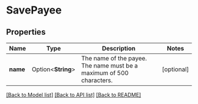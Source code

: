 # SavePayee

## Properties

Name | Type | Description | Notes
------------ | ------------- | ------------- | -------------
**name** | Option<**String**> | The name of the payee. The name must be a maximum of 500 characters. | [optional]

[[Back to Model list]](../README.md#documentation-for-models) [[Back to API list]](../README.md#documentation-for-api-endpoints) [[Back to README]](../README.md)


